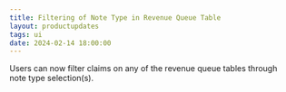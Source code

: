 ```yaml
---
title: Filtering of Note Type in Revenue Queue Table
layout: productupdates
tags: ui 
date: 2024-02-14 18:00:00
---
```

Users can now filter claims on any of the revenue queue tables through note type selection(s).
